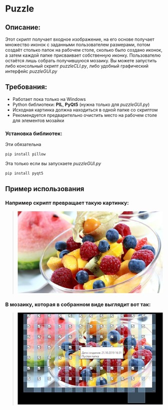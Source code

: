 # Puzzle
## Описание:
Этот скрипт получает входное изображение, на его основе получает множество иконок с заданными пользователем размерами, потом создаёт столько папок на рабочем столе, сколько было создано иконок, а затем каждой папке присваивает собственную иконку. Пользователю остаётся лишь собрать получившуюся мозаику. Вы можете запустить либо консольный скрипт *puzzleCLI.py*, либо удобный графический интерфейс *puzzleGUI.py*
## Требования:
- Работает пока только на Windows
- Python библиотеки: **PIL**, **PyQt5** (нужна только для *puzzleGUI.py*)<br>
- Исходная картинка должна находиться в одной папке со скриптом<br>
- Рекомендуется предварительно очистить место на рабочем столе для элементов мозайки<br>
### Установка библиотек:<br>
Эти обязательна
```
pip install pillow
```
Эта только если вы запускаете *puzzleGUI.py*
```
pip install pyqt5
```
## Пример использования
### Например скрипт превращает такую картинку:
> ![Пример исходной картинки](https://raw.githubusercontent.com/nikelborm/puzzle/master/test.jpg)
### В мозаику, которая в собранном виде выглядит вот так:
> ![Пример собранной мозаики](https://raw.githubusercontent.com/nikelborm/puzzle/master/example.jpg)
